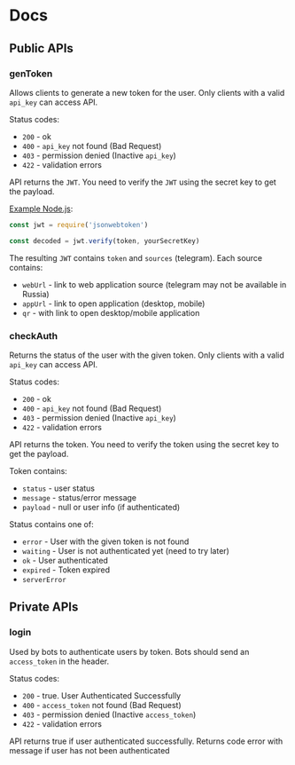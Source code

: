# Docs

## Public APIs

### genToken

Allows clients to generate a new token for the user. Only clients with a valid `api_key` can access API.

Status codes:

- `200` - ok
- `400` - `api_key` not found (Bad Request)
- `403` - permission denied (Inactive `api_key`)
- `422` - validation errors

API returns the `JWT`. You need to verify the `JWT` using the secret key to get the payload.

[Example Node.js](https://www.npmjs.com/package/jsonwebtoken):

```js
const jwt = require('jsonwebtoken')

const decoded = jwt.verify(token, yourSecretKey)
```

The resulting `JWT` contains `token` and `sources` (telegram). Each source contains:

- `webUrl` - link to web application source (telegram may not be available in Russia)
- `appUrl` - link to open application (desktop, mobile)
- `qr` - with link to open desktop/mobile application

### checkAuth

Returns the status of the user with the given token. Only clients with a valid `api_key` can access API.

Status codes:

- `200` - ok
- `400` - `api_key` not found (Bad Request)
- `403` - permission denied (Inactive `api_key`)
- `422` - validation errors

API returns the token. You need to verify the token using the secret key to get the payload.

Token contains:

- `status` - user status
- `message` - status/error message
- `payload` - null or user info (if authenticated)

Status contains one of:

- `error` - User with the given token is not found
- `waiting` - User is not authenticated yet (need to try later)
- `ok` - User authenticated
- `expired` - Token expired
- `serverError`

## Private APIs

### login

Used by bots to authenticate users by token. Bots should send an `access_token` in the header.

Status codes:

- `200` - true. User Authenticated Successfully
- `400` - `access_token` not found (Bad Request)
- `403` - permission denied (Inactive `access_token`)
- `422` - validation errors

API returns true if user authenticated successfully. Returns code error with message if user has not been authenticated
